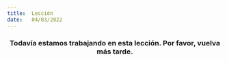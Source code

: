 ```yaml
---
title:  Lección
date:   04/03/2022
---
```


### <center>Todavía estamos trabajando en esta lección. Por favor, vuelva más tarde.</center>

